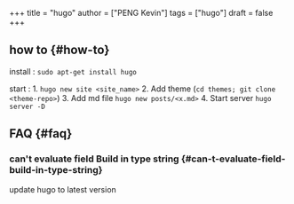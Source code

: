 +++
title = "hugo"
author = ["PENG Kevin"]
tags = ["hugo"]
draft = false
+++

## how to {#how-to}

install
: `sudo apt-get install hugo`

start
: 1.  `hugo new site <site_name>`
    2.  Add theme (`cd themes; git clone <theme-repo>`)
    3.  Add md file `hugo new posts/<x.md>`
    4.  Start server `hugo server -D`


## FAQ {#faq}


### can't evaluate field Build in type string {#can-t-evaluate-field-build-in-type-string}

update hugo to latest version
